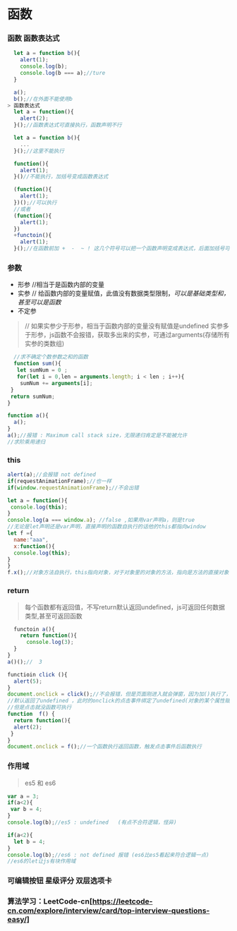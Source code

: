 # 函数

### 函数 函数表达式
```javascript
  let a = function b(){
    alert(1);
    console.log(b);
    console.log(b === a);//ture
  }

  a();
  b();//在外面不能使用b
> 函数表达式
  let a = function(){
    alert(2);
  }();//函数表达式可直接执行，函数声明不行

  let a = function b(){
    ...
  }();//这里不能执行

  function(){
    alert(1);
  }()//不能执行，加括号变成函数表达式

  (function(){
    alert(1);
  })();//可以执行
  //或者
  (function(){
    alert(1);
  })
  +functoin(){
    alert(1);
  }();//在函数前加 +  -  ~ ! 这几个符号可以把一个函数声明变成表达式，后面加括号可以执行

```
### 参数
* 形参  //相当于是函数内部的变量
* 实参 // 给函数内部的变量赋值，此值没有数据类型限制，*可以是基础类型和，甚至可以是函数*
* 不定参
> // 如果实参少于形参，相当于函数内部的变量没有赋值是undefined
> 实参多于形参，js函数不会报错，获取多出来的实参，可通过arguments(存储所有实参的类数组)
```javascript
  //求不确定个数参数之和的函数
  function sum(){
   let sumNum = 0 ;
   for(let i = 0,len = arguments.length; i < len ; i++){
    sumNum += arguments[i];
 }
 return sumNum;
}

function a(){
  a();
}
a();//报错 : Maximum call stack size，无限递归肯定是不能被允许
//求阶乘用递归
```
### this
```javascript
alert(a);//会报错 not defined
if(requestAnimationFrame);//也一样
if(window.requestAnimationFrame);//不会出错

let a = function(){
 console.log(this);
}
console.log(a === window.a); //false ,如果用var声明a，则是true
//无论是let声明还是var声明，直接声明的函数自执行的话他的this都指向window
let f ={
  name:"aaa",
  x:function(){
  console.log(this);
}
}
f.x();//对象方法自执行，this指向对象，对于对象里的对象的方法，指向是方法的直接对象
```

### return
> 每个函数都有返回值，不写return默认返回undefined，js可返回任何数据类型,甚至可返回函数
```javascript
  functoin a(){
    return function(){
      console.log(3);
  }
}
a()();//  3

functioin click (){
  alert(5);
}
document.onclick = click();//不会报错，但是页面刚进入就会弹窗，因为加()执行了，
//默认返回了undefined ，此时的onclick的点击事件绑定了undefined(对象的某个属性赋值undefined不算错)，
//但是点击就没函数可执行
function  f() {
  return function(){
  alert(2);
 }
}
document.onclick = f();//一个函数执行返回函数，触发点击事件后函数执行
```

### 作用域
> es5 和 es6
```javascript
var a = 3;
if(a<2){
 var b = 4;
}
console.log(b);//es5 : undefined   (有点不合符逻辑，怪异)

if(a<2){
  let b = 4;
}
console.log(b);//es6 : not defined 报错 (es6比es5看起来符合逻辑一点)
//es6的let让js有块作用域


```
### 可编辑按钮  星级评分  双层选项卡
### 算法学习：LeetCode-cn[https://leetcode-cn.com/explore/interview/card/top-interview-questions-easy/]
